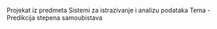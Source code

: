 Projekat iz predmeta Sistemi za istrazivanje i analizu podataka
Tema - Predikcija stepena samoubistava